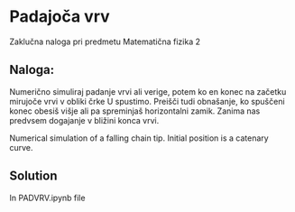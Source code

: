 # Padajoča vrv
Zaklučna naloga pri predmetu Matematična fizika 2

## Naloga:
Numerično simuliraj padanje vrvi ali verige, potem ko en konec na začetku mirujoče vrvi v obliki črke U spustimo. Preišči tudi obnašanje, ko spuščeni konec obesiš višje ali pa spreminjaš horizontalni zamik. Zanima nas predvsem dogajanje v bližini konca vrvi.

Numerical simulation of a falling chain tip. Initial position is a catenary curve.

## Solution
In PADVRV.ipynb file

